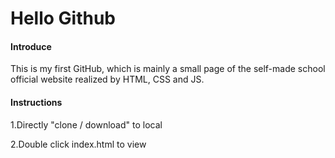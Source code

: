 # Hello Github
#### Introduce
This is my first GitHub, which is mainly a small page of the self-made school official website realized by HTML, CSS and JS.

#### Instructions
1.Directly "clone / download" to local

2.Double click index.html to view
